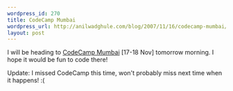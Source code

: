```yaml
--- 
wordpress_id: 270
title: CodeCamp Mumbai
wordpress_url: http://anilwadghule.com/blog/2007/11/16/codecamp-mumbai/
layout: post
---
```

I will be heading to <a href="http://barcamp.org/CodeCampMumbai">CodeCamp Mumbai</a> [17-18 Nov] tomorrow morning. I hope it would be fun to code there!

Update: I missed CodeCamp this time, won't probably miss next time when it happens! :(
